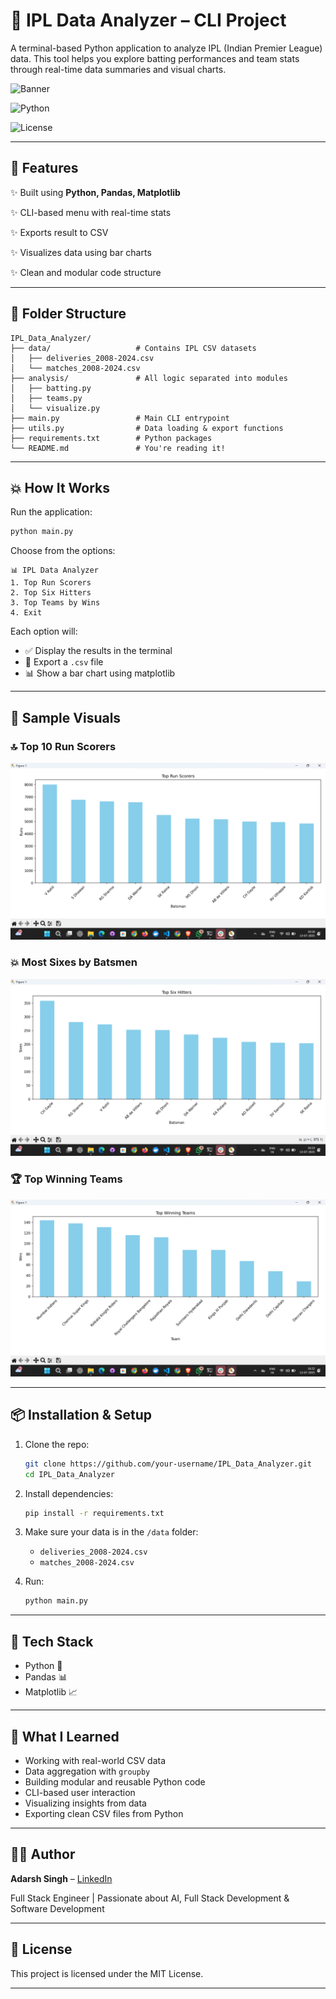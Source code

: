 # 🏏 IPL Data Analyzer – CLI Project

A terminal-based Python application to analyze IPL (Indian Premier League) data. This tool helps you explore batting performances and team stats through real-time data summaries and visual charts.

![Banner](https://img.shields.io/badge/Project-IPL%20Analyzer-blue?style=flat-square)

![Python](https://img.shields.io/badge/Python-3.11+-yellow?style=flat-square) 

![License](https://img.shields.io/badge/License-MIT-green?style=flat-square)

---

## 📌 Features

✨ Built using **Python, Pandas, Matplotlib**

✨ CLI-based menu with real-time stats

✨ Exports result to CSV

✨ Visualizes data using bar charts

✨ Clean and modular code structure


---

## 📂 Folder Structure

```
IPL_Data_Analyzer/
├── data/                   # Contains IPL CSV datasets
│   ├── deliveries_2008-2024.csv
│   └── matches_2008-2024.csv
├── analysis/               # All logic separated into modules
│   ├── batting.py
│   ├── teams.py
│   └── visualize.py
├── main.py                 # Main CLI entrypoint
├── utils.py                # Data loading & export functions
├── requirements.txt        # Python packages
└── README.md               # You're reading it!
```

---

## 💥 How It Works

Run the application:

```bash
python main.py
```

Choose from the options:

```
📊 IPL Data Analyzer
1. Top Run Scorers
2. Top Six Hitters
3. Top Teams by Wins
4. Exit
```

Each option will:

* ✅ Display the results in the terminal
* 📁 Export a `.csv` file
* 📊 Show a bar chart using matplotlib

---

## 📸 Sample Visuals

### 🔝 Top 10 Run Scorers

![Top Scorers Graph](screenshots/top_run_scorer.png)

### 💥 Most Sixes by Batsmen

![Most Sixes Graph](screenshots/top_six_hitters.png)

### 🏆 Top Winning Teams

![Top Teams Graph](screenshots/top_winning_teams.png)

---

## 📦 Installation & Setup

1. Clone the repo:

   ```bash
   git clone https://github.com/your-username/IPL_Data_Analyzer.git
   cd IPL_Data_Analyzer
   ```

2. Install dependencies:

   ```bash
   pip install -r requirements.txt
   ```

3. Make sure your data is in the `/data` folder:

   * `deliveries_2008-2024.csv`
   * `matches_2008-2024.csv`

4. Run:

   ```bash
   python main.py
   ```

---

## 🧰 Tech Stack

* Python 🐍
* Pandas 📊
* Matplotlib 📈

---

## 🧠 What I Learned

* Working with real-world CSV data
* Data aggregation with `groupby`
* Building modular and reusable Python code
* CLI-based user interaction
* Visualizing insights from data
* Exporting clean CSV files from Python

---

## 🧑‍💻 Author

**Adarsh Singh** – [LinkedIn](https://www.linkedin.com/in/adarsh-singgh/)

Full Stack Engineer | Passionate about AI, Full Stack Development & Software Development

---

## 📜 License

This project is licensed under the MIT License.

---
